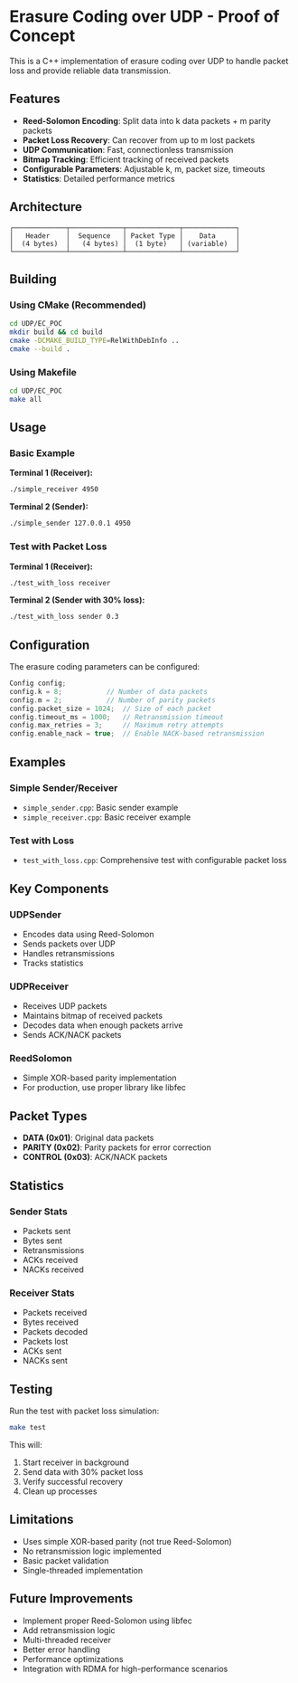 # Erasure Coding over UDP - Proof of Concept

This is a C++ implementation of erasure coding over UDP to handle packet loss and provide reliable data transmission.

## Features

- **Reed-Solomon Encoding**: Split data into k data packets + m parity packets
- **Packet Loss Recovery**: Can recover from up to m lost packets
- **UDP Communication**: Fast, connectionless transmission
- **Bitmap Tracking**: Efficient tracking of received packets
- **Configurable Parameters**: Adjustable k, m, packet size, timeouts
- **Statistics**: Detailed performance metrics

## Architecture

```
┌─────────────┬─────────────┬─────────────┬─────────────┐
│   Header    │  Sequence   │ Packet Type │    Data     │
│  (4 bytes)  │   (4 bytes) │  (1 byte)   │ (variable)  │
└─────────────┴─────────────┴─────────────┴─────────────┘
```

## Building

### Using CMake (Recommended)
```bash
cd UDP/EC_POC
mkdir build && cd build
cmake -DCMAKE_BUILD_TYPE=RelWithDebInfo ..
cmake --build .
```

### Using Makefile
```bash
cd UDP/EC_POC
make all
```

## Usage

### Basic Example

**Terminal 1 (Receiver):**
```bash
./simple_receiver 4950
```

**Terminal 2 (Sender):**
```bash
./simple_sender 127.0.0.1 4950
```

### Test with Packet Loss

**Terminal 1 (Receiver):**
```bash
./test_with_loss receiver
```

**Terminal 2 (Sender with 30% loss):**
```bash
./test_with_loss sender 0.3
```

## Configuration

The erasure coding parameters can be configured:

```cpp
Config config;
config.k = 8;           // Number of data packets
config.m = 2;           // Number of parity packets
config.packet_size = 1024;  // Size of each packet
config.timeout_ms = 1000;   // Retransmission timeout
config.max_retries = 3;     // Maximum retry attempts
config.enable_nack = true;  // Enable NACK-based retransmission
```

## Examples

### Simple Sender/Receiver
- `simple_sender.cpp`: Basic sender example
- `simple_receiver.cpp`: Basic receiver example

### Test with Loss
- `test_with_loss.cpp`: Comprehensive test with configurable packet loss

## Key Components

### UDPSender
- Encodes data using Reed-Solomon
- Sends packets over UDP
- Handles retransmissions
- Tracks statistics

### UDPReceiver
- Receives UDP packets
- Maintains bitmap of received packets
- Decodes data when enough packets arrive
- Sends ACK/NACK packets

### ReedSolomon
- Simple XOR-based parity implementation
- For production, use proper library like libfec

## Packet Types

- **DATA (0x01)**: Original data packets
- **PARITY (0x02)**: Parity packets for error correction
- **CONTROL (0x03)**: ACK/NACK packets

## Statistics

### Sender Stats
- Packets sent
- Bytes sent
- Retransmissions
- ACKs received
- NACKs received

### Receiver Stats
- Packets received
- Bytes received
- Packets decoded
- Packets lost
- ACKs sent
- NACKs sent

## Testing

Run the test with packet loss simulation:
```bash
make test
```

This will:
1. Start receiver in background
2. Send data with 30% packet loss
3. Verify successful recovery
4. Clean up processes

## Limitations

- Uses simple XOR-based parity (not true Reed-Solomon)
- No retransmission logic implemented
- Basic packet validation
- Single-threaded implementation

## Future Improvements

- Implement proper Reed-Solomon using libfec
- Add retransmission logic
- Multi-threaded receiver
- Better error handling
- Performance optimizations
- Integration with RDMA for high-performance scenarios
